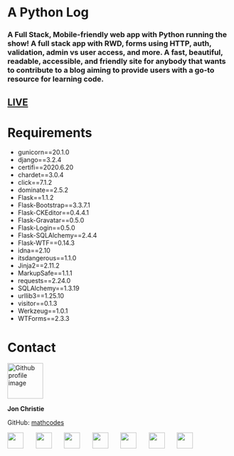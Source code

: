 # A Python Log

### A Full Stack, Mobile-friendly web app with Python running the show! A full stack app with RWD, forms using HTTP, auth, validation, admin vs user access, and more. A fast, beautiful, readable, accessible, and friendly site for anybody that wants to contribute to a blog aiming to provide users with a go-to resource for learning code.

## [LIVE](https://jonspythonlog.herokuapp.com/)

# Requirements
 - gunicorn==20.1.0
 - django==3.2.4
 - certifi==2020.6.20
 - chardet==3.0.4
 - click==7.1.2
 - dominate==2.5.2
 - Flask==1.1.2
 - Flask-Bootstrap==3.3.7.1
 - Flask-CKEditor==0.4.4.1
 - Flask-Gravatar==0.5.0
 - Flask-Login==0.5.0
 - Flask-SQLAlchemy==2.4.4
 - Flask-WTF==0.14.3
 - idna==2.10
 - itsdangerous==1.1.0
 - Jinja2==2.11.2
 - MarkupSafe==1.1.1
 - requests==2.24.0
 - SQLAlchemy==1.3.19
 - urllib3==1.25.10
 - visitor==0.1.3
 - Werkzeug==1.0.1
 - WTForms==2.3.3

# Contact
<img src="https://avatars0.githubusercontent.com/u/17928947?v=4" alt="Github profile image" width="80px" height="80px" />

__Jon Christie__ 

GitHub: [mathcodes](https://github.com/mathcodes) 

[<code><img width="36px" src="https://img.icons8.com/color/48/000000/linkedin.png"/></code>](https://www.linkedin.com/jonchristie)       [<code><img width="36" src="https://img.icons8.com/color/48/000000/twitter--v2.png"/></code>](https://twitter.com/jonpchristie)       [<code><img width="36" src="https://img.icons8.com/color/48/000000/youtube-play.png"/></code>](https://www.youtube.com/channel/UC5GFnN-lv8Yuqc9O3b79k6g)       [<code><img width="36" src="https://img.icons8.com/color/48/000000/facebook.png"/></code>](https://www.facebook.com/jonpchristie)       [<code><img width="36" src="https://img.icons8.com/color/48/000000/instagram-new--v2.png"/></code>](https://www.instagram.com/fullstack11235)       [<code><img width="36" src="https://img.icons8.com/color/48/000000/soundcloud.png"/></code>](https://soundcloud.com/jonchristie#/)       [<code><img width="36" src="https://img.icons8.com/color/48/000000/spotify--v1.png"/></code>](https://open.spotify.com/artist/07S7aLfxH70VAX64g1WuFw?si=tlOj1OMBRLm-y4sY8Lox3Q)
